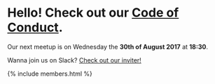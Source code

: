 # Hello! Check out our [Code of Conduct](/conduct).

Our next meetup is on Wednesday the __30th of August 2017__ at __18:30__.

Wanna join us on Slack? [Check out our inviter!](http://rubyhabits.herokuapp.com/)


{% include members.html %}
